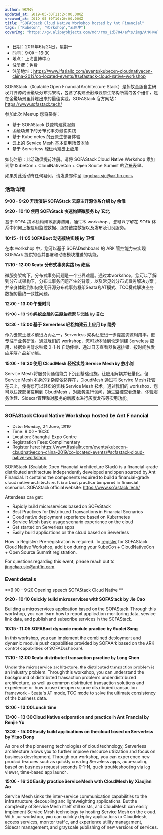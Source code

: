 ```yaml
---
author: 宋净超
updated_at: 2019-05-30T11:24:00.000Z
created_at: 2019-05-30T10:20:00.000Z
title: "SOFAStack Cloud Native Workshop hosted by Ant Financial"
tags: ["KubeCon", "Workshop","云原生"]
coverImg: "https://gw.alipayobjects.com/mdn/rms_1d5704/afts/img/A*KH4eT5Ye1wEAAAAAAAAAAABjARQnAQ"
---
```


- 日期：2019年6月24日，星期一
- 时间：9:00 – 16:30
- 地点：上海世博中心
- 注册费：免费
- 注册地址：https://www.lfasiallc.com/events/kubecon-cloudnativecon-china-2019/co-located-events/#sofastack-cloud-native-workshop

SOFAStack（Scalable Open Financial Architecture Stack）是蚂蚁金服自主研发并开源的金融级分布式架构，包含了构建金融级云原生架构所需的各个组件，是在金融场景里锤炼出来的最佳实践。SOFAStack 官方网站：https://www.sofastack.tech/

参加此次 Meetup 您将获得：

- 基于 SOFAStack 快速构建微服务
- 金融场景下的分布式事务最佳实践
- 基于 Kubernetes 的云原生部署体验
- 云上的 Service Mesh 基本使用场景体验
- 基于 Serverless 轻松构建云上应用

如何注册：此活动须提前注册。请将 SOFAStack Cloud Native Workshop 添加到您 KubeCon + CloudNativeCon + Open Source Summit 的[注册表](https://www.lfasiallc.com/events/kubecon-cloudnativecon-china-2019/register/)里。

如果对此活动有任何疑问，请发送邮件至 [jingchao.sjc@antfin.com](mailto:jingchao.sjc@antfin.com)。

### 活动详情

**9:00 - 9:20 开场演讲 SOFAStack 云原生开源体系介绍 by 余淮**

**9:20 - 10:10 使用 SOFAStack 快速构建微服务 by 玄北**

基于 SOFA 技术栈构建微服务应用。通过本 workshop ，您可以了解在 SOFA 体系中如何上报应用监控数据、服务链路数据以及发布及订阅服务。

**10:15 - 11:05 SOFABoot 动态模块实践 by 卫恒**

在本 workshop 中，您可以基于 SOFADashboard 的 ARK 管控能力来实现 SOFAArk 提供的合并部署和动态模块推送的功能。

**11:10 - 12:00 Seata 分布式事务实践 by 屹远**

微服务架构下，分布式事务问题是一个业界难题。通过本workshop，您可以了解到分布式架构下，分布式事务问题产生的背景，以及常见的分布式事务解决方案；并亲身体验到如何使用开源分布式事务框架Seata的AT模式、TCC模式解决业务数据的最终一致性问题。

**12:00 - 13:00 午餐时间**

**13:00 - 13:30 蚂蚁金服的云原生探索与实践 by 首仁**

**13:30 - 15:00 基于 Serverless 轻松构建云上应用 by 隐秀**

作为云原生技术前进方向之一，Serverless 架构让您进一步提高资源利用率，更专注于业务研发。通过我们的 workshop，您可以体验到快速创建 Serveless 应用、根据业务请求秒级 0-1-N 自动伸缩、通过日志查看器快速排错、按时间触发应用等产品新功能。

**15:00 - 16:30 使用 CloudMesh 轻松实践 Service Mesh by 敖小剑**

Service Mesh 将服务间通信能力下沉到基础设施，让应用解耦并轻量化。但 Service Mesh 本身的复杂度依然存在，CloudMesh 通过将 Service Mesh 托管在云上，使得您可以轻松的实践 Service Mesh 技术。通过我们的 workshop，您可以快速部署应用到 CloudMesh ，对服务进行访问，通过监控查看流量，体验服务治理、Sidecar管理和对服务的新版本进行灰度发布等实用功能。

---

### SOFAStack Cloud Native Workshop hosted by Ant Financial

- Date: Monday, 24 June, 2019
- Time: 9:00 – 16:30
- Location: Shanghai Expo Centre
- Registration Fees: Complimentary
- Register here: https://www.lfasiallc.com/events/kubecon-cloudnativecon-china-2019/co-located-events/#sofastack-cloud-native-workshop

SOFAStack (Scalable Open Financial Architecture Stack) is a financial-grade distributed architecture independently developed and open sourced by Ant Financial. It contains the components required to build a financial-grade cloud native architecture. It is a best practice tempered in financial scenarios. SOFAStack official website: https://www.sofastack.tech/

Attendees can get:

- Rapidly build microservices based on SOFAStack
- Best Practices for Distributed Transactions in Financial Scenarios
- Cloud native deployment experience based on Kubernetes
- Service Mesh basic usage scenario experience on the cloud
- Get started on Serverless apps
- Easily build applications on the cloud based on Serverless

How to Register: Pre-registration is required. To [register](https://www.lfasiallc.com/events/kubecon-cloudnativecon-china-2019/register/) for SOFAStack Cloud Native Workshop, add it on during your KubeCon + CloudNativeCon + Open Source Summit registration.

For questions regarding this event, please reach out to [jingchao.sjc@antfin.com](mailto:jingchao.sjc@antfin.com).

### Event details

**9:00 - 9:20 Opening speech SOFAStack Cloud Native **

**9:20 - 10:10 Quickly build microservices with SOFAStack by Jie Cao**

Building a microservices application based on the SOFAStack. Through this workshop, you can learn how to report application monitoring data, service link data, and publish and subscribe services in the SOFAStack.

**10:15 - 11:05 SOFABoot dynamic module practice by Guolei Song**

In this workshop, you can implement the combined deployment and dynamic module push capabilities provided by SOFAArk based on the ARK control capabilities of SOFADashboard.

**11:10 - 12:00 Seata distributed transaction practice by Long Chen**

Under the microservice architecture, the distributed transaction problem is an industry problem. Through this workshop, you can understand the background of distributed transaction problems under distributed architecture, as well as common distributed transaction solutions and experience on how to use the open source distributed transaction framework - Seata's AT mode, TCC mode to solve the ultimate  consistency of the business data.

**12:00 - 13:00 Lunch time**

**13:00 - 13:30 Cloud Native exlporation and practice in Ant Fnancial by Renjie Yu**

**13:30 - 15:00 Easily build applications on the cloud based on Serverless by Yitao Dong**

As one of the pioneering technologies of cloud technology, Serverless architecture allows you to further improve resource utilization and focus on business development. Through our workshop, you can experience new product features such as quickly creating Serveless apps, auto-scaling based on business request seconds 0-1-N, quick troubleshooting via log viewer, time-based app launch.

**15:00 - 16:30 Easily practice Service Mesh with CloudMesh by Xiaojian Ao**

Service Mesh sinks the inter-service communication capabilities to the infrastructure, decoupling and lightweighting applications. But the complexity of Service Mesh itself still exists, and CloudMesh can easily implement Service Mesh technology by hosting Service Mesh on the cloud. With our workshop, you can quickly deploy applications to CloudMesh, access services, monitor traffic, and experience utility management, Sidecar management, and grayscale publishing of new versions of services.
